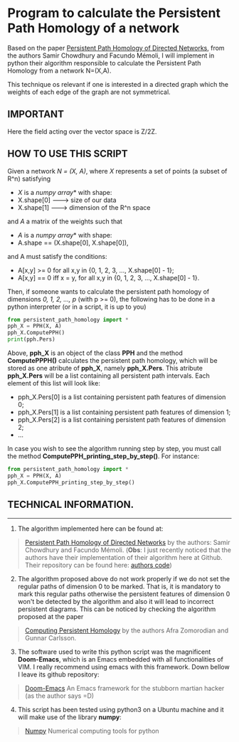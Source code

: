 # Program to calculate the Persistent Path Homology of a network

Based on the paper [Persistent Path Homology of Directed Networks](https://arxiv.org/abs/1701.00565), from
the authors Samir Chowdhury and Facundo Mémoli, I will implement
in python their algorithm responsible to calculate the Persistent Path Homology from a network N=(X,A).

This technique os relevant if one is interested in a directed
graph which the weights of each edge of the graph are not
symmetrical.

## IMPORTANT
Here the field acting over the vector space is Z/2Z.

## HOW TO USE THIS SCRIPT

Given a network *N = (X, A)*, where *X* represents a
set of points (a subset of R^n) satisfying
- *X* is a *numpy array** with shape:
- X.shape[0] ---> size of our data
- X.shape[1] ---> dimension of the R^n space

and *A* a matrix of the weights such that
- *A* is a *numpy array** with shape:
- A.shape == (X.shape[0], X.shape[0]),

and A must satisfy the conditions:
- A[x,y] >= 0 for all x,y in {0, 1, 2, 3, ..., X.shape[0] - 1};
- A[x,y] == 0 iff x = y, for all x,y in {0, 1, 2, 3, ..., X.shape[0] - 1}.


Then, if someone wants to calculate the persistent path homology of
dimensions *0, 1, 2, ..., p* (with p >= 0), the following has 
to be done in a python interpreter (or in a script, it is up to you)

``` python
from persistent_path_homology import *
pph_X = PPH(X, A)
pph_X.ComputePPH()
print(pph.Pers)
```


Above, **pph_X** is an object of the class **PPH** and the method
**ComputePPPH()** calculates the persistent path homology,
which will be stored as one  atribute of **pph_X**,
namely **pph_X.Pers**. This atribute **pph_X.Pers** will be a
list containing all persistent path intervals. Each element of
this list will look like:
* pph_X.Pers[0] is a list containing persistent path features of dimension 0;
* pph_X.Pers[1] is a list containing persistent path features of dimension 1;
* pph_X.Pers[2] is a list containing persistent path features of dimension 2;
* ...

In case you wish to see the algorithm running step by step, you
must call the method **ComputePPH_printing_step_by_step()**. For
instance:

``` python
from persistent_path_homology import *
pph_X = PPH(X, A)
pph_X.ComputePPH_printing_step_by_step()
```


## TECHNICAL INFORMATION.
------------------------
1) The algorithm implemented here can be found
at:
> [Persistent Path Homology of Directed Networks](https://epubs.siam.org/doi/10.1137/1.9781611975031.75)
by the authors: Samir Chowdhury and Facundo Mémoli. (**Obs**: I just recently noticed that the authors
have their implementation of their algorithm here at Github. Their repository can be found here:
[authors code](https://github.com/samirchowdhury/pypph))

2) The algorithm proposed above do not
work properly if we do not set the regular paths of
dimension 0 to be marked. That is, it is mandatory to
mark this regular paths otherwise the persistent features
of dimension 0 won't be detected by the algorithm and also
it will lead to incorrect persistent diagrams.
This can be noticed by checking the algorithm proposed
at the paper
> [Computing Persistent Homology](https://geometry.stanford.edu/papers/zc-cph-05/) by the authors Afra Zomorodian and Gunnar Carlsson.

3) The software used to write this python script
was the magnificent **Doom-Emacs**, which is an
Emacs embedded with all functionalities of
VIM. I really recommend using emacs with
this framework. Down bellow I leave its github
repository:
> [Doom-Emacs](https://github.com/hlissner/doom-emacs) An Emacs framework for the stubborn martian hacker (as the author says =D)

4) This script has been tested using python3 on
a Ubuntu machine and it will make use of the library **numpy**:
> [Numpy](https://numpy.org/) Numerical computing tools for python

